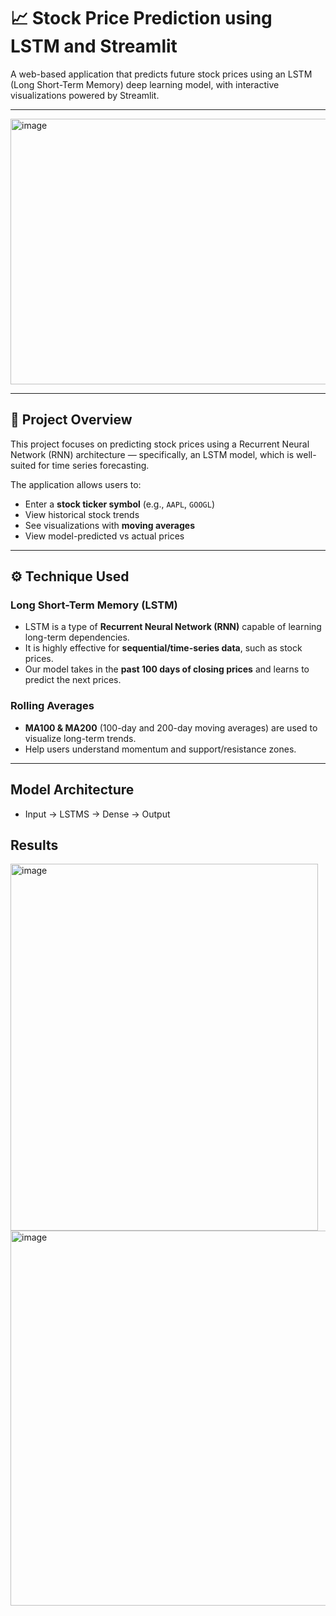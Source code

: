 # 📈 Stock Price Prediction using LSTM and Streamlit

A web-based application that predicts future stock prices using an LSTM (Long Short-Term Memory) deep learning model, with interactive visualizations powered by Streamlit.

---

<img width="614" height="425" alt="image" src="https://github.com/user-attachments/assets/5a55f3aa-b1b5-44b2-a14f-dc49eeabdb78" />


---

## 🧠 Project Overview

This project focuses on predicting stock prices using a Recurrent Neural Network (RNN) architecture — specifically, an LSTM model, which is well-suited for time series forecasting.

The application allows users to:

- Enter a **stock ticker symbol** (e.g., `AAPL`, `GOOGL`)
- View historical stock trends
- See visualizations with **moving averages**
- View model-predicted vs actual prices

---

## ⚙️ Technique Used

###  Long Short-Term Memory (LSTM)

- LSTM is a type of **Recurrent Neural Network (RNN)** capable of learning long-term dependencies.
- It is highly effective for **sequential/time-series data**, such as stock prices.
- Our model takes in the **past 100 days of closing prices** and learns to predict the next prices.

###  Rolling Averages

- **MA100 & MA200** (100-day and 200-day moving averages) are used to visualize long-term trends.
- Help users understand momentum and support/resistance zones.

---

##  Model Architecture
- Input -> LSTMS -> Dense ->  Output

## Results

<img width="492" height="587" alt="image" src="https://github.com/user-attachments/assets/4a635a0f-e24c-4b13-971c-de8fce04b17e" />

<img width="515" height="600" alt="image" src="https://github.com/user-attachments/assets/342df6e8-08b2-4b1a-8f8f-b73ddef08971" />





